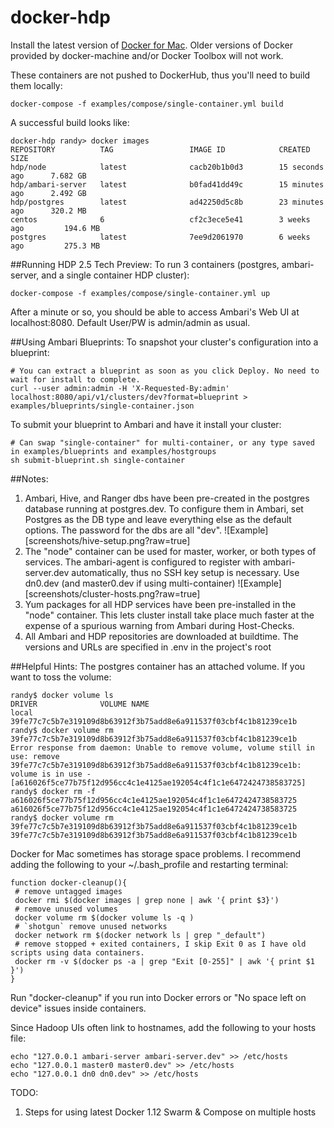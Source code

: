 # docker-hdp

Install the latest version of [Docker for Mac](https://docs.docker.com/engine/installation/mac/#/docker-for-mac). Older versions of Docker provided by docker-machine and/or Docker Toolbox will not work.

These containers are not pushed to DockerHub, thus you'll need to build them locally:
```
docker-compose -f examples/compose/single-container.yml build
```

A successful build looks like:
```
docker-hdp randy> docker images
REPOSITORY          TAG                 IMAGE ID            CREATED             SIZE
hdp/node            latest              cacb20b1b0d3        15 seconds ago      7.682 GB
hdp/ambari-server   latest              b0fad41dd49c        15 minutes ago      2.492 GB
hdp/postgres        latest              ad42250d5c8b        23 minutes ago      320.2 MB
centos              6                   cf2c3ece5e41        3 weeks ago         194.6 MB
postgres            latest              7ee9d2061970        6 weeks ago         275.3 MB
```

##Running HDP 2.5 Tech Preview:
To run 3 containers (postgres, ambari-server, and a single container HDP cluster):
```
docker-compose -f examples/compose/single-container.yml up
```

After a minute or so, you should be able to access Ambari's Web UI at localhost:8080. Default User/PW is admin/admin as usual.

##Using Ambari Blueprints:
To snapshot your cluster's configuration into a blueprint:
```
# You can extract a blueprint as soon as you click Deploy. No need to wait for install to complete.
curl --user admin:admin -H 'X-Requested-By:admin' localhost:8080/api/v1/clusters/dev?format=blueprint > examples/blueprints/single-container.json 
```

To submit your blueprint to Ambari and have it install your cluster:
```
# Can swap "single-container" for multi-container, or any type saved in examples/blueprints and examples/hostgroups
sh submit-blueprint.sh single-container
```

##Notes:
1. Ambari, Hive, and Ranger dbs have been pre-created in the postgres database running at postgres.dev. To configure them in Ambari, set Postgres as the DB type and leave everything else as the default options. The password for the dbs are all "dev". ![Example][screenshots/hive-setup.png?raw=true]
2. The "node" container can be used for master, worker, or both types of services. The ambari-agent is configured to register with ambari-server.dev automatically, thus no SSH key setup is necessary. Use dn0.dev (and master0.dev if using multi-container) ![Example][screenshots/cluster-hosts.png?raw=true]
3. Yum packages for all HDP services have been pre-installed in the "node" container. This lets cluster install take place much faster at the expense of a spurious warning from Ambari during Host-Checks.
4. All Ambari and HDP repositories are downloaded at buildtime. The versions and URLs are specified in .env in the project's root

##Helpful Hints:
The postgres container has an attached volume. If you want to toss the volume:
```
randy$ docker volume ls
DRIVER              VOLUME NAME
local               39fe77c7c5b7e319109d8b63912f3b75add8e6a911537f03cbf4c1b81239ce1b
randy$ docker volume rm 39fe77c7c5b7e319109d8b63912f3b75add8e6a911537f03cbf4c1b81239ce1b
Error response from daemon: Unable to remove volume, volume still in use: remove 39fe77c7c5b7e319109d8b63912f3b75add8e6a911537f03cbf4c1b81239ce1b: volume is in use - [a616026f5ce77b75f12d956cc4c1e4125ae192054c4f1c1e6472424738583725]
randy$ docker rm -f a616026f5ce77b75f12d956cc4c1e4125ae192054c4f1c1e6472424738583725
a616026f5ce77b75f12d956cc4c1e4125ae192054c4f1c1e6472424738583725
randy$ docker volume rm 39fe77c7c5b7e319109d8b63912f3b75add8e6a911537f03cbf4c1b81239ce1b
39fe77c7c5b7e319109d8b63912f3b75add8e6a911537f03cbf4c1b81239ce1b
```

Docker for Mac sometimes has storage space problems. I recommend adding the following to your ~/.bash_profile and restarting terminal:
```
function docker-cleanup(){
 # remove untagged images  
 docker rmi $(docker images | grep none | awk '{ print $3}')
 # remove unused volumes  
 docker volume rm $(docker volume ls -q )  
 # `shotgun` remove unused networks
 docker network rm $(docker network ls | grep "_default")   
 # remove stopped + exited containers, I skip Exit 0 as I have old scripts using data containers.
 docker rm -v $(docker ps -a | grep "Exit [0-255]" | awk '{ print $1 }')
}
```

Run "docker-cleanup" if you run into Docker errors or "No space left on device" issues inside containers.

Since Hadoop UIs often link to hostnames, add the following to your hosts file:
```
echo "127.0.0.1 ambari-server ambari-server.dev" >> /etc/hosts
echo "127.0.0.1 master0 master0.dev" >> /etc/hosts
echo "127.0.0.1 dn0 dn0.dev" >> /etc/hosts
```

TODO:
1. Steps for using latest Docker 1.12 Swarm & Compose on multiple hosts
